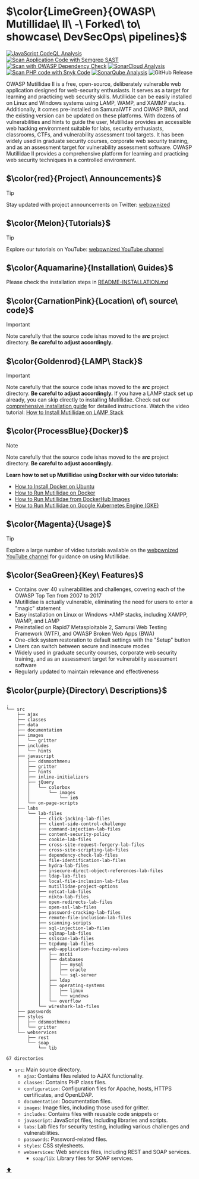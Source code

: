 <a name="top"></a>
# $\color{LimeGreen}{OWASP\ Mutillidae\ II\ -\ Forked\ to\ showcase\ DevSecOps\ pipelines\}$

[![JavaScript CodeQL Analysis](https://github.com/meleksabit/mutillidae/actions/workflows/scan-with-codeql.yml/badge.svg)](https://github.com/meleksabit/mutillidae/actions/workflows/scan-with-codeql.yml) [![Scan Application Code with Semgrep SAST](https://github.com/meleksabit/mutillidae/actions/workflows/scan-with-semgrep.yml/badge.svg?branch=development)](https://github.com/meleksabit/mutillidae/actions/workflows/scan-with-semgrep.yml) [![Scan with OWASP Dependency Check](https://github.com/meleksabit/mutillidae/actions/workflows/scan-with-owasp-dependency-check.yml/badge.svg)](https://github.com/meleksabit/mutillidae/actions/workflows/scan-with-owasp-dependency-check.yml) [![SonarCloud Analysis](https://github.com/meleksabit/mutillidae/actions/workflows/sonarcloud.yml/badge.svg)](https://github.com/meleksabit/mutillidae/actions/workflows/sonarcloud.yml) [![Scan PHP code with Snyk Code](https://github.com/meleksabit/mutillidae/actions/workflows/scan-with-snyk-code.yml/badge.svg)](https://github.com/meleksabit/mutillidae/actions/workflows/scan-with-snyk-code.yml) [![SonarQube Analysis](https://github.com/meleksabit/mutillidae/actions/workflows/sonarqube.yml/badge.svg)](https://github.com/meleksabit/mutillidae/actions/workflows/sonarqube.yml) ![GitHub Release](https://img.shields.io/github/v/release/meleksabit/mutillidae)

OWASP Mutillidae II is a free, open-source, deliberately vulnerable web application designed for web-security enthusiasts. It serves as a target for learning and practicing web security skills. Mutillidae can be easily installed on Linux and Windows systems using LAMP, WAMP, and XAMMP stacks. Additionally, it comes pre-installed on SamuraiWTF and OWASP BWA, and the existing version can be updated on these platforms. With dozens of vulnerabilities and hints to guide the user, Mutillidae provides an accessible web hacking environment suitable for labs, security enthusiasts, classrooms, CTFs, and vulnerability assessment tool targets. It has been widely used in graduate security courses, corporate web security training, and as an assessment target for vulnerability assessment software. OWASP Mutillidae II provides a comprehensive platform for learning and practicing web security techniques in a controlled environment.

## $\color{red}{Project\ Announcements\}$

> [!TIP]
> Stay updated with project announcements on Twitter: [webpwnized](https://twitter.com/webpwnized)

## $\color{Melon}{Tutorials\}$

> [!TIP]
> Explore our tutorials on YouTube: [webpwnized YouTube channel](https://www.youtube.com/user/webpwnized)

## $\color{Aquamarine}{Installation\ Guides\}$

Please check the installation steps in [README-INSTALLATION.md](README-INSTALLATION.md)

## $\color{CarnationPink}{Location\ of\ source\ code\}$

> [!IMPORTANT]
> Note carefully that the source code ishas moved to the ***src*** project directory. **Be careful to adjust accordingly.**

## $\color{Goldenrod}{LAMP\ Stack\}$

> [!IMPORTANT]
> Note carefully that the source code ishas moved to the ***src*** project directory. **Be careful to adjust accordingly.** If you have a LAMP stack set up already, you can skip directly to installing Mutillidae. Check out our [comprehensive installation guide](README-INSTALLATION.md) for detailed instructions. Watch the video tutorial: [How to Install Mutillidae on LAMP Stack](https://www.youtube.com/watch?v=TcgeRab7ayM)

## $\color{ProcessBlue}{Docker\}$

> [!NOTE]
> Note carefully that the source code ishas moved to the ***src*** project directory. **Be careful to adjust accordingly.**

**Learn how to set up Mutillidae using Docker with our video tutorials:**

- [How to Install Docker on Ubuntu](https://www.youtube.com/watch?v=Y_2JVREtDFk)
- [How to Run Mutillidae on Docker](https://www.youtube.com/watch?v=9RH4l8ff-yg)
- [How to Run Mutillidae from DockerHub Images](https://www.youtube.com/watch?v=c1nOSp3nagw)
- [How to Run Mutillidae on Google Kubernetes Engine (GKE)](https://www.youtube.com/watch?v=uU1eEjrp93c)

## $\color{Magenta}{Usage\}$

> [!TIP]
> Explore a large number of video tutorials available on the [webpwnized YouTube channel](https://www.youtube.com/playlist?list=PLZOToVAK85MrsyNmNp0yyUTBXqKRTh623) for guidance on using Mutillidae.

## $\color{SeaGreen}{Key\ Features\}$

- Contains over 40 vulnerabilities and challenges, covering each of the OWASP Top Ten from 2007 to 2017
- Mutillidae is actually vulnerable, eliminating the need for users to enter a "magic" statement
- Easy installation on Linux or Windows *AMP stacks, including XAMPP, WAMP, and LAMP
- Preinstalled on Rapid7 Metasploitable 2, Samurai Web Testing Framework (WTF), and OWASP Broken Web Apps (BWA)
- One-click system restoration to default settings with the "Setup" button
- Users can switch between secure and insecure modes
- Widely used in graduate security courses, corporate web security training, and as an assessment target for vulnerability assessment software
- Regularly updated to maintain relevance and effectiveness

## $\color{purple}{Directory\ Descriptions\}$

```
.
└── src
    ├── ajax
    ├── classes
    ├── data
    ├── documentation
    ├── images
    │   └── gritter
    ├── includes
    │   └── hints
    ├── javascript
    │   ├── ddsmoothmenu
    │   ├── gritter
    │   ├── hints
    │   ├── inline-initializers
    │   ├── jQuery
    │   │   └── colorbox
    │   │       └── images
    │   │           └── ie6
    │   └── on-page-scripts
    ├── labs
    │   └── lab-files
    │       ├── click-jacking-lab-files
    │       ├── client-side-control-challenge
    │       ├── command-injection-lab-files
    │       ├── content-security-policy
    │       ├── cookie-lab-files
    │       ├── cross-site-request-forgery-lab-files
    │       ├── cross-site-scripting-lab-files
    │       ├── dependency-check-lab-files
    │       ├── file-identification-lab-files
    │       ├── hydra-lab-files
    │       ├── insecure-direct-object-references-lab-files
    │       ├── ldap-lab-files
    │       ├── local-file-inclusion-lab-files
    │       ├── mutillidae-project-options
    │       ├── netcat-lab-files
    │       ├── nikto-lab-files
    │       ├── open-redirects-lab-files
    │       ├── open-ssl-lab-files
    │       ├── password-cracking-lab-files
    │       ├── remote-file-inclusion-lab-files
    │       ├── scanning-scripts
    │       ├── sql-injection-lab-files
    │       ├── sqlmap-lab-files
    │       ├── sslscan-lab-files
    │       ├── tcpdump-lab-files
    │       ├── web-application-fuzzing-values
    │       │   ├── ascii
    │       │   ├── databases
    │       │   │   ├── mysql
    │       │   │   ├── oracle
    │       │   │   └── sql-server
    │       │   ├── ldap
    │       │   ├── operating-systems
    │       │   │   ├── linux
    │       │   │   └── windows
    │       │   └── overflow
    │       └── wireshark-lab-files
    ├── passwords
    ├── styles
    │   ├── ddsmoothmenu
    │   └── gritter
    └── webservices
        ├── rest
        └── soap
            └── lib

67 directories
```
- `src`: Main source directory.
    - `ajax`: Contains files related to AJAX functionality.
    - `classes`: Contains PHP class files.
    - `configuration`: Configuration files for Apache, hosts, HTTPS certificates, and OpenLDAP.
    - `documentation`: Documentation files.
    - `images`: Image files, including those used for gritter.
    - `includes`: Contains files with reusable code snippets or 
    - `javascript`: JavaScript files, including libraries and scripts.
    - `labs`: Lab files for security testing, including various challenges and vulnerabilities.
    - `passwords`: Password-related files.
    - `styles`: CSS stylesheets.
    - `webservices`: Web services files, including REST and SOAP services.
        - `soap/lib`: Library files for SOAP services.

[:arrow_up:](#top)